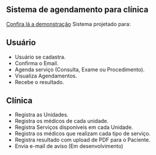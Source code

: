 
## Sistema de agendamento para clínica
<a href="https://clinicasite.lad566.com.br">Confira lá a demonstração</a>
Sistema projetado para:

## Usuário
- Usuário se cadastra.
- Confirma o Email.
- Agenda serviço (Consulta, Exame ou Procedimento).
- Visualiza Agendamentos.
- Recebe o resultado.

## Clínica
- Registra as Unidades.
- Registra os médicos de cada unidade.
- Registra Serviços disponíveis em cada Unidade.
- Registra os médicos que realizam cada tipo de serviço.
- Registra resultado com upload de PDF para o Paciente.
- Envia e-mail de aviso (Em desenvolvimento)

